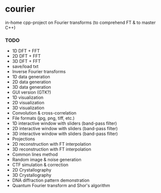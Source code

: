 # courier
in-home cpp-project on Fourier transforms (to comprehend FT & to master C++)

### TODO

- 1D DFT + FFT
- 2D DFT + FFT
- 3D DFT + FFT
- save/load txt
- Inverse Fourier transforms
- 1D data generation
- 2D data generation
- 3D data generation
- GUI version (GTK?)
- 1D visualization
- 2D visualization
- 3D visualization
- Convolution & cross-correlation
- File formats (jpg, png, tiff, etc.)
- 1D interactive window with sliders (band-pass filter)
- 2D interactive window with sliders (band-pass filter)
- 3D interactive window with sliders (band-pass filter)
- Projections
- 2D reconstruction with FT interpolation
- 3D reconstruction with FT interpolation
- Common lines method
- Random image & noise generation
- CTF simulation & correction
- 2D Crystallography
- 3D Crystallography
- DNA diffraction pattern demonstration
- Quantum Fourier transform and Shor's algorithm

